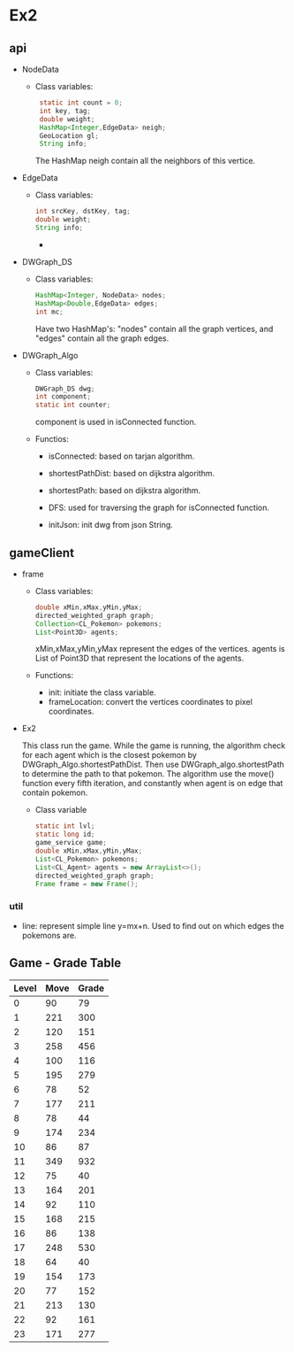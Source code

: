 # Ex2
## api

  - NodeData
  
    - Class variables:
  
      ```java
       static int count = 0;
       int key, tag;
       double weight;
       HashMap<Integer,EdgeData> neigh;
       GeoLocation gl;
       String info;
       ```
       The HashMap neigh contain all the neighbors of this vertice.
       
  - EdgeData
    
    - Class variables:
      
      ```java
      int srcKey, dstKey, tag;
      double weight;
      String info;
      ```
       - 
  
  - DWGraph_DS
  
    - Class variables:
    
      ```java
      HashMap<Integer, NodeData> nodes;
      HashMap<Double,EdgeData> edges;
      int mc;
      ```
       Have two HashMap's: "nodes" contain all the graph vertices, and "edges" contain all the graph edges.
       
 - DWGraph_Algo
   
   - Class variables:
   
       ```java
       DWGraph_DS dwg;
       int component;
       static int counter;
       ```
      component is used in isConnected function.
       
   - Functios:
     
     - isConnected: based on tarjan algorithm.
     
     - shortestPathDist: based on dijkstra algorithm.
     
     - shortestPath: based on dijkstra algorithm.
     
     - DFS: used for traversing the graph for isConnected function.
     
     - initJson: init dwg from json String.

## gameClient

  - frame
    
    - Class variables:
    
      ```java
      double xMin,xMax,yMin,yMax;
      directed_weighted_graph graph;
      Collection<CL_Pokemon> pokemons;
      List<Point3D> agents;
      ```
      xMin,xMax,yMin,yMax represent the edges of the vertices.
      agents is List of Point3D that represent the locations of the agents.
      
    - Functions:
    
      - init: initiate the class variable.
      - frameLocation: convert the vertices coordinates to pixel coordinates.
  
  - Ex2
    
    This class run the game.
    While the game is running, the algorithm check for each agent which is the closest pokemon by DWGraph_Algo.shortestPathDist.
    Then use DWGraph_algo.shortestPath to determine the path to that pokemon.
    The algorithm use the move() function every fifth iteration, and constantly when agent is on edge that contain pokemon.
    
    - Class variable
      ```java
      static int lvl;
      static long id;
      game_service game;
      double xMin,xMax,yMin,yMax;
      List<CL_Pokemon> pokemons;
      List<CL_Agent> agents = new ArrayList<>();
      directed_weighted_graph graph;
      Frame frame = new Frame();
      ```
      
  
  ### util
    
   - line: represent simple line y=mx+n. Used to find out on which edges the pokemons are.
   
   
   
   ## Game - Grade Table
   
     
     
   | Level | Move | Grade |
   | --- | --- | --- |
   | 0 | 90 | 79 |
   | 1 | 221 | 300 |
   | 2 | 120 | 151 |
   | 3 | 258 | 456 |
   | 4 | 100 | 116 |
   | 5 | 195 | 279 |
   | 6 | 78 | 52 |
   | 7 | 177 | 211 |
   | 8 | 78 | 44 |
   | 9 | 174 | 234 |
   | 10 | 86 | 87 |
   | 11 | 349 | 932 |
   | 12 | 75 | 40 |
   | 13 | 164 | 201 |
   | 14 | 92 | 110 |
   | 15 | 168 | 215 |
   | 16 | 86 | 138 |
   | 17 | 248 | 530 |
   | 18 | 64 | 40 |
   | 19 | 154 | 173 |
   | 20 | 77 | 152 |
   | 21 | 213 | 130 |
   | 22 | 92 | 161 |
   | 23 | 171 | 277 |
     
     
     
     
     
      
    
